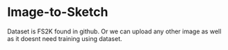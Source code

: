 # Image-to-Sketch

Dataset is FS2K found in github. Or we can upload any other image as well as it doesnt need training using dataset.
